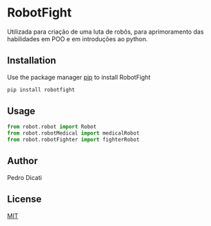 # RobotFight

Utilizada para criação de uma luta de robôs, para aprimoramento das habilidades em POO e em introduções ao python.

## Installation

Use the package manager [pip](https://pip.pypa.io/en/stable/) to install RobotFight

```bash
pip install robotfight
```

## Usage

```python
from robot.robot import Robot
from robot.robotMedical import medicalRobot
from robot.robotFighter import fighterRobot
```

## Author
Pedro Dicati

## License
[MIT](https://choosealicense.com/licenses/mit/)